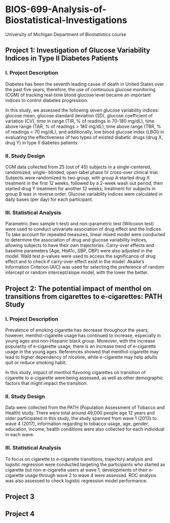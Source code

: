 # BIOS-699-Analysis-of-Biostatistical-Investigations
University of Michigan Department of Biostatistics course

## Project 1: Investigation of Glucose Variability Indices in Type II Diabetes Patients
### I. Project Description
Diabetes has been the seventh leading cause of death in United States over the past five years, therefore, the use of continuous glucose monitoring (CGM) of tracking real-time blood glucose level became an important indices to control diabetes progression.   

In this study, we assessed the following seven glucose variability indices: glucose mean, glucose standard deviation (SD), glucose coefficient of variation (CV), time in range (TIR, % of readings in 70-180 mg/dL), time above range (TAR, % of readings > 180 mg/dL), time above range (TBR, % of readings < 70 mg/dL), and additionally, low blood glucose index (LBGI) in evaluating the effectiveness of two types of existed diabetic drugs (drug X, drug Y) in type II diabetes patients.

### II. Study Design
CGM data collected from 25 (out of 45) subjects in a single-centered, randomized, single- blinded, open-label phase IV cross-over clinical trial. Subjects were randomized to two group, with group A started drug X treatment in the first 12 weeks, followed by a 2-week wash out period, then started drug Y treatment for another 12 weeks; treatment for subjects in group B was in reverse order. Glucose variability indices were calculated in daily bases (per day) for each participant. 

### III. Statistical Analysis
Parametric (two sample t-test) and non-parametric test (Wilcoxon test) were used to conduct univariate association of drug effect and the indices. To take account for repeated measures, linear mixed model were conducted to determine the association of drug and glucose variability indices, allowing subjects to have their own trajectories. Carry-over effects and baseline parameters (Age, HbA1c, SBP, DBP) were also adjusted in the model. Wald test p-values were used to access the significance of drug effect and to check if carry-over effect exist in the model. Akaike’s Information Criterion (AIC) was used for selecting the preference of random intercept or random intercept/slope model, with the lower the better.


## Project 2: The potential impact of menthol on transitions from cigarettes to e-cigarettes: PATH Study
### I. Project Description
Prevalence of smoking cigarette has decrease throughout the years; however, menthol-cigarette usage has continued to increase, especially in young ages and non-Hispanic black group. Moreover, with the increase popularity of e-cigarette usage, there is an increase trend of e-cigarette usage in the young ages. References showed that menthol-cigarette may lead to higher dependency of nicotine, while e-cigarette may help adults quit or reduce smoking habit.    

In this study, impact of menthol flavoring cigarettes on transition of cigarette to e-cigarette were being assessed, as well as other demographic factors that might impact the transition.

### II. Study Design
Data were collected from the PATH (Population Assessment of Tobacco and Health) study. There were total around 49,000 people age 12 years and older participated in this study, the study spanned from wave 1 (2013) to wave 4 (2017), information regarding to tobacco usage, age, gender, education, income, health conditions were also collected for each individual in each wave.

### III. Statistical Analysis
To focus on cigarette to e-cigarette transitions, trajectory analysis and logistic regression were conducted targeting the participants who started as cigarette but non-e-cigarette users at wave 1, developments of their e-cigarette usage through wave 2 to wave 4 were assessed. ROC analysis was also assessed to check logistic regression model performance.

## Project 3

## Project 4
